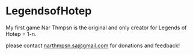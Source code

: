 # LegendsofHotep
My first game Nar Thmpsn is the original and only creator for Legends of Hotep = 1-n.

please contact narthmpsn.sa@gmail.com
for donations and feedback!
